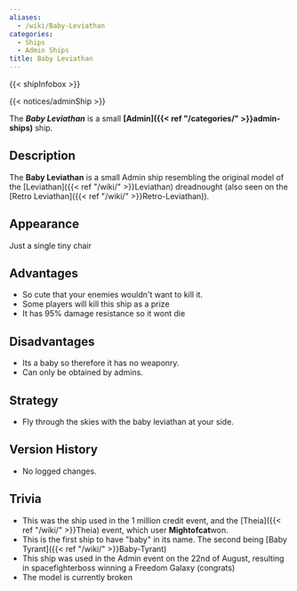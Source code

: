 ```yaml
---
aliases:
  - /wiki/Baby-Leviathan
categories:
  - Ships
  - Admin Ships
title: Baby Leviathan
---
```


{{< shipInfobox >}}

{{< notices/adminShip >}}

The **_Baby Leviathan_** is a small **[Admin]({{< ref "/categories/" >}}admin-ships)** ship.

## Description

The **Baby Leviathan** is a small Admin ship resembling the original model of the [Leviathan]({{< ref "/wiki/" >}}Leviathan) dreadnought (also seen on the [Retro Leviathan]({{< ref "/wiki/" >}}Retro-Leviathan)).

## Appearance

Just a single tiny chair

## Advantages

- So cute that your enemies wouldn't want to kill it.
- Some players will kill this ship as a prize
- It has 95% damage resistance so it wont die

## Disadvantages

- Its a baby so therefore it has no weaponry.
- Can only be obtained by admins.

## Strategy

- Fly through the skies with the baby leviathan at your side.

## Version History

- No logged changes.

## Trivia

- This was the ship used in the 1 million credit event, and the [Theia]({{< ref "/wiki/" >}}Theia) event, which user **Mightofcat**won.
- This is the first ship to have "baby" in its name. The second being [Baby Tyrant]({{< ref "/wiki/" >}}Baby-Tyrant)
- This ship was used in the Admin event on the 22nd of August, resulting in spacefighterboss winning a Freedom Galaxy (congrats)
- The model is currently broken
